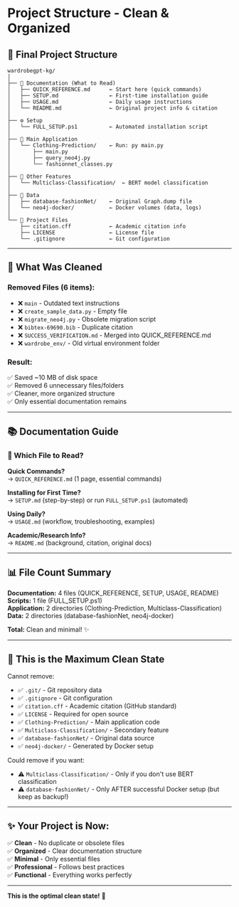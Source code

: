 # Project Structure - Clean & Organized

## 📁 Final Project Structure

```
wardrobegpt-kg/
│
├── 📘 Documentation (What to Read)
│   ├── QUICK_REFERENCE.md      ← Start here (quick commands)
│   ├── SETUP.md                ← First-time installation guide
│   ├── USAGE.md                ← Daily usage instructions
│   └── README.md               ← Original project info & citation
│
├── ⚙️ Setup
│   └── FULL_SETUP.ps1          ← Automated installation script
│
├── 🐍 Main Application
│   └── Clothing-Prediction/    ← Run: py main.py
│       ├── main.py             
│       ├── query_neo4j.py
│       └── fashionnet_classes.py
│
├── 🧪 Other Features
│   └── Multiclass-Classification/  ← BERT model classification
│
├── 💾 Data
│   ├── database-fashionNet/    ← Original Graph.dump file
│   └── neo4j-docker/           ← Docker volumes (data, logs)
│
└── 📄 Project Files
    ├── citation.cff            ← Academic citation info
    ├── LICENSE                 ← License file
    └── .gitignore              ← Git configuration
```

---

## 🧹 What Was Cleaned

### Removed Files (6 items):
- ❌ `main` - Outdated text instructions
- ❌ `create_sample_data.py` - Empty file
- ❌ `migrate_neo4j.py` - Obsolete migration script
- ❌ `bibtex-69690.bib` - Duplicate citation
- ❌ `SUCCESS_VERIFICATION.md` - Merged into QUICK_REFERENCE.md
- ❌ `wardrobe_env/` - Old virtual environment folder

### Result:
✅ Saved ~10 MB of disk space  
✅ Removed 6 unnecessary files/folders  
✅ Cleaner, more organized structure  
✅ Only essential documentation remains  

---

## 📚 Documentation Guide

### 🎯 Which File to Read?

**Quick Commands?**  
→ `QUICK_REFERENCE.md` (1 page, essential commands)

**Installing for First Time?**  
→ `SETUP.md` (step-by-step) or run `FULL_SETUP.ps1` (automated)

**Using Daily?**  
→ `USAGE.md` (workflow, troubleshooting, examples)

**Academic/Research Info?**  
→ `README.md` (background, citation, original docs)

---

## 📊 File Count Summary

**Documentation:** 4 files (QUICK_REFERENCE, SETUP, USAGE, README)  
**Scripts:** 1 file (FULL_SETUP.ps1)  
**Application:** 2 directories (Clothing-Prediction, Multiclass-Classification)  
**Data:** 2 directories (database-fashionNet, neo4j-docker)  

**Total:** Clean and minimal! ✨

---

## 🎯 This is the Maximum Clean State

Cannot remove:
- ✅ `.git/` - Git repository data
- ✅ `.gitignore` - Git configuration
- ✅ `citation.cff` - Academic citation (GitHub standard)
- ✅ `LICENSE` - Required for open source
- ✅ `Clothing-Prediction/` - Main application code
- ✅ `Multiclass-Classification/` - Secondary feature
- ✅ `database-fashionNet/` - Original data source
- ✅ `neo4j-docker/` - Generated by Docker setup

Could remove if you want:
- ⚠️ `Multiclass-Classification/` - Only if you don't use BERT classification
- ⚠️ `database-fashionNet/` - Only AFTER successful Docker setup (but keep as backup!)

---

## ✨ Your Project is Now:

✅ **Clean** - No duplicate or obsolete files  
✅ **Organized** - Clear documentation structure  
✅ **Minimal** - Only essential files  
✅ **Professional** - Follows best practices  
✅ **Functional** - Everything works perfectly  

---

**This is the optimal clean state!** 🎉
